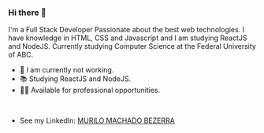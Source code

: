 ### Hi there 👋

I'm a Full Stack Developer Passionate about the best web technologies. I have knowledge in HTML, CSS and Javascript and I am studying ReactJS and NodeJS.
Currently studying Computer Science at the Federal University of ABC.

- 🔭 I am currently not working.
- 📚 Studying ReactJS and NodeJS.
- 🙋‍♂️ Available for professional opportunities.

<br>

- See my LinkedIn: [MURILO MACHADO BEZERRA](https://www.linkedin.com/in/murilomb/)

<!--
**murilodevv/murilodevv** is a ✨ _special_ ✨ repository because its `README.md` (this file) appears on your GitHub profile.

Here are some ideas to get you started:

- 🔭 I’m currently working on ...
- 🌱 I’m currently learning ...
- 👯 I’m looking to collaborate on ...
- 🤔 I’m looking for help with ...
- 💬 Ask me about ...
- 📫 How to reach me: ...
- 😄 Pronouns: ...
- ⚡ Fun fact: ...
-->
